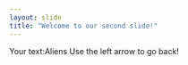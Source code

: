 ```yaml
---
layout: slide
title: "Welcome to our second slide!"
---
```

Your text:Aliens
Use the left arrow to go back!
